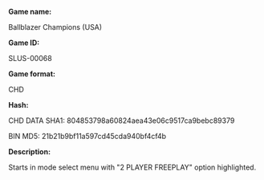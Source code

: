 ﻿**Game name:**

Ballblazer Champions (USA)

**Game ID:**

SLUS-00068

**Game format:**

CHD

**Hash:**

CHD DATA SHA1: 804853798a60824aea43e06c9517ca9bebc89379

BIN MD5: 21b21b9bf11a597cd45cda940bf4cf4b

**Description:**

Starts in mode select menu with "2 PLAYER FREEPLAY" option highlighted.